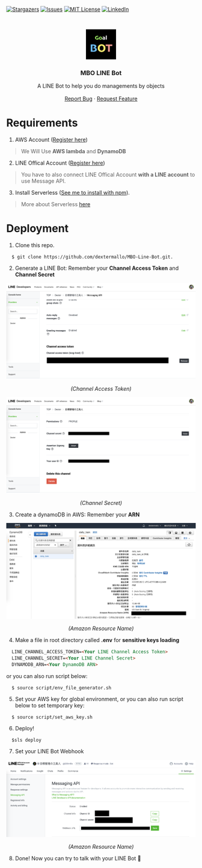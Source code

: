 [![Stargazers][stars-shield]][stars-url]
[![Issues][issues-shield]][issues-url]
[![MIT License][license-shield]][license-url]
[![LinkedIn][linkedin-shield]][linkedin-url]

<!-- PROJECT LOGO -->
<br />
<p align="center">
  <a href="https://github.com/github_username/repo">
    <img src="images/logo.png" alt="Logo" width="80" height="80">
  </a>

  <h3 align="center">MBO LINE Bot</h3>

  <p align="center">
    A LINE Bot to help you do managements by objects
    <br />
    <br />
    <a href="https://github.com/dextermallo/MBO-Line-Bot/issues">Report Bug</a>
    ·
    <a href="https://github.com/dextermallo/MBO-Line-Bot/issues">Request Feature</a>
  </p>
</p>

<!-- Content -->
# Requirements
1. AWS Account ([Register here](https://portal.aws.amazon.com/billing/signup#/start))
> We Will Use **AWS lambda** and **DynamoDB**
2. LINE Offical Account ([Register here](https://account.line.biz/login?redirectUri=https%3A%2F%2Fmanager.line.biz%2F))  
> You have to also connect LINE Offical Account **with a LINE account** to use Message API.

3. Install Serverless ([See me to install with npm](https://www.npmjs.com/package/serverless)). 
> More about Serverless [here](https://www.serverless.com/)  

# Deployment
1. Clone this repo.
```shell
  $ git clone https://github.com/dextermallo/MBO-Line-Bot.git. 
```

2. Generate a LINE Bot: Remember your **Channel Access Token** and **Channel Secret**

![Alt text](/images/readme/01.png "Channel Access Token")

<p align="center">
<i>(Channel Access Token)</i>
</p>

![Alt text](/images/readme/02.png "Channel Secret")

<p align="center">
<i>(Channel Secret)</i>
</p>

3. Create a dynamoDB in AWS: Remember your **ARN**

![Alt text](/images/readme/04.png "ARN")

<p align="center">
<i>(Amazon Resource Name)</i>
</p>

4. Make a file in root directory called **.env** for **sensitive keys loading**
  ```markdown
    LINE_CHANNEL_ACCESS_TOKEN=<Your LINE Channel Access Token>
    LINE_CHANNEL_SECRET=<Your LINE Channel Secret>
    DYNAMODB_ARN=<Your DynamoDB ARN>
  ```

  or you can also run script below:
  ```shell
    $ source script/env_file_generator.sh
  ```

5. Set your AWS key for global environment, or you can also run script below to set temporary key:
```shell
  $ source script/set_aws_key.sh
```

6. Deploy!
```shell
  $sls deploy
```

7. Set your LINE Bot Webhook

![Alt text](/images/readme/03.png "Webhook")

<p align="center">
<i>(Amazon Resource Name)</i>
</p>

8. Done! Now you can try to talk with your LINE Bot 🐥

<!-- MARKDOWN LINKS & IMAGES -->
<!-- https://www.markdownguide.org/basic-syntax/#reference-style-links -->
[stars-shield]: https://img.shields.io/github/stars/dextermallo/MBO-Line-Bot.svg?style=flat-square
[stars-url]: https://github.com/dextermallo/MBO-Line-Bot/stargazers
[issues-shield]: https://img.shields.io/github/issues/dextermallo/MBO-Line-Bot.svg?style=flat-square
[issues-url]: https://github.com/dextermallo/MBO-Line-Bot/issues
[license-shield]: https://img.shields.io/github/license/dextermallo/MBO-Line-Bot.svg?style=flat-square
[license-url]: https://github.com/dextermallo/MBO-Line-Bot/blob/master/LICENSE
[linkedin-shield]: https://img.shields.io/badge/-LinkedIn-black.svg?style=flat-square&logo=linkedin&colorB=555
[linkedin-url]: https://www.linkedin.com/in/yong-shan-chang-904561159/